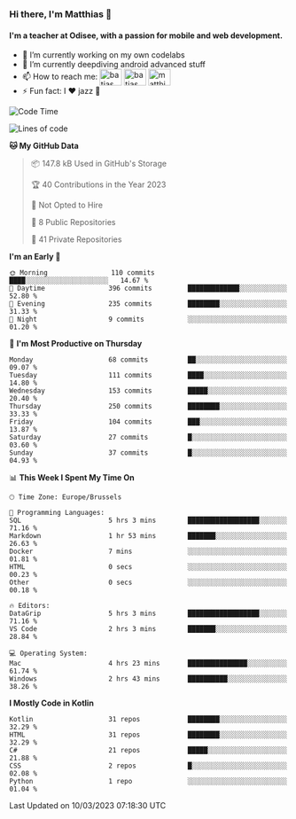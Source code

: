 ### Hi there, I'm Matthias 👋

#### I'm a teacher at Odisee, with a passion for mobile and web development.

- 🔭 I’m currently working on my own codelabs
- 🌱 I’m currently deepdiving android advanced stuff
- 📫 How to reach me: <a href="https://dev.to/batjas" target="_blank"><img align="center" src="https://raw.githubusercontent.com/rahuldkjain/github-profile-readme-generator/master/src/images/icons/Social/devto.svg" alt="batjas" height="30" width="40" /></a>
<a href="https://twitter.com/batjas" target="_blank"><img align="center" src="https://raw.githubusercontent.com/rahuldkjain/github-profile-readme-generator/master/src/images/icons/Social/twitter.svg" alt="batjas" height="30" width="40" /></a>
<a href="https://linkedin.com/in/matthiasdruwé" target="_blank"><img align="center" src="https://raw.githubusercontent.com/rahuldkjain/github-profile-readme-generator/master/src/images/icons/Social/linked-in-alt.svg" alt="matthiasdruwé" height="30" width="40" /></a>
- ⚡ Fun fact: I ❤ jazz 🎷


<!--START_SECTION:waka-->
![Code Time](http://img.shields.io/badge/Code%20Time-670%20hrs%2057%20mins-blue)

![Lines of code](https://img.shields.io/badge/From%20Hello%20World%20I%27ve%20Written-622.7%20thousand%20lines%20of%20code-blue)

**🐱 My GitHub Data** 

> 📦 147.8 kB Used in GitHub's Storage 
 > 
> 🏆 40 Contributions in the Year 2023
 > 
> 🚫 Not Opted to Hire
 > 
> 📜 8 Public Repositories 
 > 
> 🔑 41 Private Repositories 
 > 
**I'm an Early 🐤** 

```text
🌞 Morning                110 commits         ████░░░░░░░░░░░░░░░░░░░░░   14.67 % 
🌆 Daytime                396 commits         █████████████░░░░░░░░░░░░   52.80 % 
🌃 Evening                235 commits         ████████░░░░░░░░░░░░░░░░░   31.33 % 
🌙 Night                  9 commits           ░░░░░░░░░░░░░░░░░░░░░░░░░   01.20 % 
```
📅 **I'm Most Productive on Thursday** 

```text
Monday                   68 commits          ██░░░░░░░░░░░░░░░░░░░░░░░   09.07 % 
Tuesday                  111 commits         ████░░░░░░░░░░░░░░░░░░░░░   14.80 % 
Wednesday                153 commits         █████░░░░░░░░░░░░░░░░░░░░   20.40 % 
Thursday                 250 commits         ████████░░░░░░░░░░░░░░░░░   33.33 % 
Friday                   104 commits         ███░░░░░░░░░░░░░░░░░░░░░░   13.87 % 
Saturday                 27 commits          █░░░░░░░░░░░░░░░░░░░░░░░░   03.60 % 
Sunday                   37 commits          █░░░░░░░░░░░░░░░░░░░░░░░░   04.93 % 
```


📊 **This Week I Spent My Time On** 

```text
🕑︎ Time Zone: Europe/Brussels

💬 Programming Languages: 
SQL                      5 hrs 3 mins        ██████████████████░░░░░░░   71.16 % 
Markdown                 1 hr 53 mins        ███████░░░░░░░░░░░░░░░░░░   26.63 % 
Docker                   7 mins              ░░░░░░░░░░░░░░░░░░░░░░░░░   01.81 % 
HTML                     0 secs              ░░░░░░░░░░░░░░░░░░░░░░░░░   00.23 % 
Other                    0 secs              ░░░░░░░░░░░░░░░░░░░░░░░░░   00.18 % 

🔥 Editors: 
DataGrip                 5 hrs 3 mins        ██████████████████░░░░░░░   71.16 % 
VS Code                  2 hrs 3 mins        ███████░░░░░░░░░░░░░░░░░░   28.84 % 

💻 Operating System: 
Mac                      4 hrs 23 mins       ███████████████░░░░░░░░░░   61.74 % 
Windows                  2 hrs 43 mins       ██████████░░░░░░░░░░░░░░░   38.26 % 
```

**I Mostly Code in Kotlin** 

```text
Kotlin                   31 repos            ████████░░░░░░░░░░░░░░░░░   32.29 % 
HTML                     31 repos            ████████░░░░░░░░░░░░░░░░░   32.29 % 
C#                       21 repos            █████░░░░░░░░░░░░░░░░░░░░   21.88 % 
CSS                      2 repos             █░░░░░░░░░░░░░░░░░░░░░░░░   02.08 % 
Python                   1 repo              ░░░░░░░░░░░░░░░░░░░░░░░░░   01.04 % 
```




 Last Updated on 10/03/2023 07:18:30 UTC
<!--END_SECTION:waka-->
